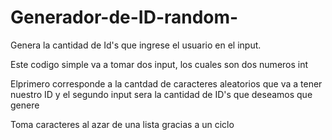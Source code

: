 # Generador-de-ID-random-
Genera la cantidad de Id's que ingrese el usuario en el input.

Este codigo simple va a tomar dos input, los cuales son dos numeros int

Elprimero corresponde a la cantdad de caracteres aleatorios que va a tener nuestro ID y el segundo input sera la cantidad de ID's que deseamos que genere

Toma caracteres al azar de una lista gracias a un ciclo 

